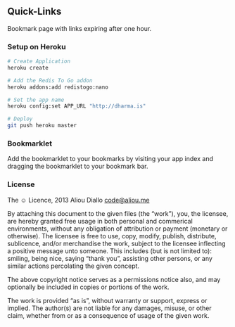 ## Quick-Links

Bookmark page with links expiring after one hour.

### Setup on Heroku

```sh
# Create Application
heroku create

# Add the Redis To Go addon
heroku addons:add redistogo:nano

# Set the app name
heroku config:set APP_URL "http://dharma.is"

# Deploy
git push heroku master
```

### Bookmarklet

Add the bookmarklet to your bookmarks by visiting your app index and dragging
the bookmarklet to your bookmark bar.

### License

The ☺ Licence, 2013 Aliou Diallo <code@aliou.me>

By attaching this document to the given files (the “work”), you, the licensee,
are hereby granted free usage in both personal and commerical environments,
without any obligation of attribution or payment (monetary or otherwise). The
licensee is free to use, copy, modify, publish, distribute, sublicence, and/or
merchandise the work, subject to the licensee inflecting a positive message unto
someone. This includes (but is not limited to): smiling, being nice, saying
“thank you”, assisting other persons, or any similar actions percolating the
given concept.

The above copyright notice serves as a permissions notice also, and may
optionally be included in copies or portions of the work.

The work is provided “as is”, without warranty or support, express or implied.
The author(s) are not liable for any damages, misuse, or other claim, whether
from or as a consequence of usage of the given work.
